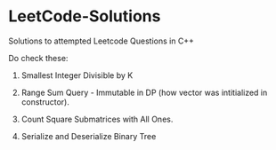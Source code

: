 # LeetCode-Solutions
Solutions to attempted Leetcode Questions in C++

Do check these:
1. Smallest Integer Divisible by K
2. Range Sum Query - Immutable in DP (how vector was intitialized in constructor). 
1277. Count Square Submatrices with All Ones.

297. Serialize and Deserialize Binary Tree   
